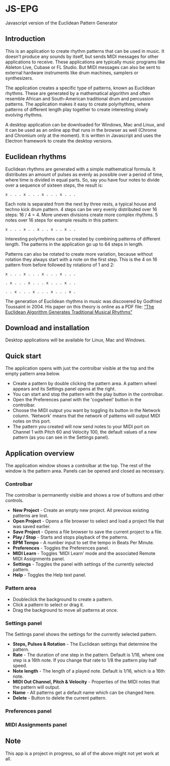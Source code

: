 # JS-EPG
Javascript version of the Euclidean Pattern Generator

## Introduction
This is an application to create rhythm patterns that can be used in music. It doesn't produce any sounds by itself, but sends MIDI messages for other applications to receive. These applications are typically music programs like Ableton Live, Cubase or FL Studio. But MIDI messages can also be sent to external hardware instruments like drum machines, samplers or synthesizers. 

The application creates a specific type of patterns, known as Euclidean rhythms. These are generated by a mathematical algorithm and often resemble African and South-American traditional drum and percussion patterns. The application makes it easy to create polyrhythms, where patterns of different length play together to create interesting slowly evolving rhythms.

A desktop application can be downloaded for Windows, Mac and Linux, and it can be used as an online app that runs in the browser as well (Chrome and Chromium only at the moment). It is written in Javascript and uses the Electron framework to create the desktop versions.

## Euclidean rhythms
Euclidean rhythms are generated with a simple mathematical formula. It distributes an amount of pulses as evenly as possible over a period of time, where time is divided in equal parts. So, say you have four notes to divide over a sequence of sixteen steps, the result is:

``x . . . x . . . x . . . x . . .``

Each note is separated from the next by three rests, a typical house and techno kick drum pattern. 4 steps can be very evenly distributed over 16 steps: 16 / 4 = 4. More uneven divisions create more complex rhythms. 5 notes over 16 steps for example results in this pattern:

``x . . . x . . x . . x . . x . .``

Interesting polyrhythms can be created by combining patterns of different length. The patterns in the application go up to 64 steps in length.

Patterns can also be rotated to create more variation, because without rotation they always start with a note on the first step. This is the 4 on 16 pattern from before followed by rotations of 1 and 2:

``x . . . x . . . x . . . x . . .``

``. x . . . x . . . x . . . x . .``

``. . x . . . x . . . x . . . x .``

The generation of Euclidean rhythms in music was discovered by Godfried Toussaint in 2004. His paper on this theory is online as a PDF file: [“The Euclidean Algorithm Generates Traditional Musical Rhythms"][link_toussaint]

## Download and installation

Desktop applications will be available for Linux, Mac and Windows.

## Quick start

The application opens with just the controlbar visible at the top and the empty pattern area below.

* Create a pattern by double clicking the pattern area. A pattern wheel appears and its Settings panel opens at the right.
* You can start and stop the pattern with the play button in the controlbar.
* Open the Preferences panel with the 'cogwheel' button in the controlbar.
* Choose the MIDI output you want by toggling its button in the Network column. 'Network' means that the network of patterns will output MIDI notes on this port.
* The pattern you created will now send notes to your MIDI port on Channel 1 with Pitch 60 and Velocity 100, the default values of a new pattern (as you can see in the Settings panel).

## Application overview

The application window shows a controlbar at the top. The rest of the window is the pattern area. Panels can be opened and closed as necessary.

### Controlbar

The controlbar is permanently visible and shows a row of buttons and other controls.

* __New Project__ - Create an empty new project. All previous existing patterns are lost.
* __Open Project__ - Opens a file browser to select and load a project file that was saved earlier.
* __Save Project__ - Opens a file browser to save the current project to a file.
* __Play / Stop__ - Starts and stops playback of the patterns.
* __BPM Tempo__ - A number input to set the tempo in Beats Per Minute.
* __Preferences__ - Toggles the Preferences panel.
* __MIDI Learn__ - Toggles 'MIDI Learn' mode and the associated Remote MIDI Assignments panel.
* __Settings__ - Toggles the panel with settings of the currently selected pattern.
* __Help__ - Toggles the Help text panel.

### Pattern area

* Doubleclick the background to create a pattern.
* Click a pattern to select or drag it.
* Drag the background to move all patterns at once.

### Settings panel

The Settings panel shows the settings for the currently selected pattern.

* __Steps, Pulses & Rotation__ - The Euclidean settings that determine the pattern.
* __Rate__ - The duration of one step in the pattern. Default is 1/16, where one step is a 16th note. If you change that rate to 1/8 the pattern play half speed.
* __Note length__ - The length of a played note. Default is 1/16, which is a 16th note.
* __MIDI Out Channel, Pitch & Velocity__ - Properties of the MIDI notes that the pattern will output.
* __Name__ - All patterns get a default name which can be changed here.
* __Delete__ - Button to delete the current pattern.

### Preferences panel

### MIDI Assignments panel



[link_toussaint]: http://cgm.cs.mcgill.ca/~godfried/publications/banff.pdf

## Note
This app is a project in progress, so all of the above might not yet work at all.
